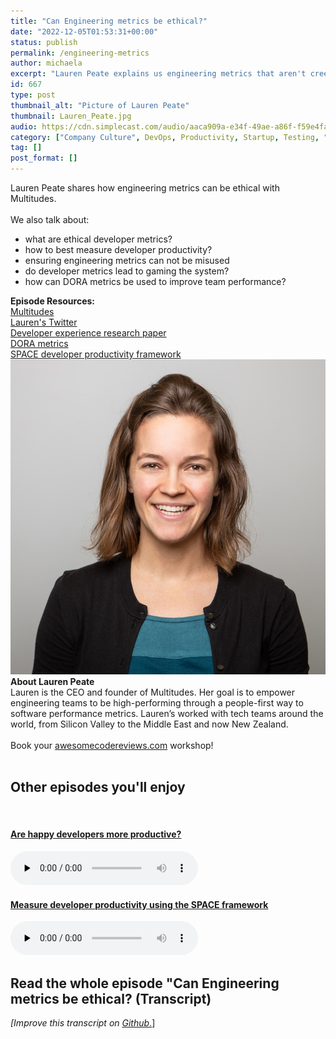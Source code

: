 ```yaml
---
title: "Can Engineering metrics be ethical?"
date: "2022-12-05T01:53:31+00:00"
status: publish
permalink: /engineering-metrics
author: michaela
excerpt: "Lauren Peate explains us engineering metrics that aren't creepy."
id: 667
type: post
thumbnail_alt: "Picture of Lauren Peate"
thumbnail: Lauren_Peate.jpg
audio: https://cdn.simplecast.com/audio/aaca909a-e34f-49ae-a86f-f59e4fa807f0/episodes/14f69a24-bf6f-4e84-8dd8-f57c3f73c32b/audio/fd7c231f-9de9-4e86-b249-d8ab450c3483/default_tc.mp3
category: ["Company Culture", DevOps, Productivity, Startup, Testing, "Women in Tech"]
tag: []
post_format: []
---
```



<div class="episode-about">
Lauren Peate shares how engineering metrics can be ethical with Multitudes. <br/>
<br/>We also talk about:
<ul>
<li>what are ethical developer metrics?</li>
<li>how to best measure developer productivity?</li>
<li>ensuring engineering metrics can not be misused</li>
<li>do developer metrics lead to gaming the system?</li>
<li>how can DORA metrics be used to improve team performance?</li>
</ul>
</div>

<div class="episode-links">
<b>Episode Resources:</b><br/>
<a href="https://www.multitudes.co/">Multitudes</a><br/>
<a href="https://twitter.com/lmpeate">Lauren's Twitter</a><br/>
<a href="https://www.michaelagreiler.com/wp-content/uploads/2021/12/Framework-for-Understanding-and-Improving.pdf">Developer experience research paper</a><br/>
<a href="https://cloud.google.com/blog/products/devops-sre/using-the-four-keys-to-measure-your-devops-performance">DORA metrics</a><br/>
<a href="https://queue.acm.org/detail.cfm?id=3454124">SPACE developer productivity framework</a>
</div>

<div class="row pt-2 align-items-center">
<div class="col-4 guest-picture">
<img src="Lauren_Peate.jpg" alt="Picture of Lauren Peate"/>
</div>
<div class="col-8 guest-about">
<b>About Lauren Peate</b><br/>
Lauren is the CEO and founder of Multitudes. Her goal is to empower engineering teams to be high-performing through a people-first way to software performance metrics. Lauren’s worked with tech teams around the world, from Silicon Valley to the Middle East and now New Zealand.
</div>
</div>
 <br/>
<div class="sponsorship">
Book your <a href="https://awesomecodereviews.com">awesomecodereviews.com</a> workshop!
</div> 


 <br/>
<div>
  <h2>Other episodes you'll enjoy</h2>
  <br/>
    <div class="row-md-6">
      <div class="row g-0 border rounded overflow-hidden flex-md-row mb-4 shadow-sm h-md-250 position-relative">
          <div class="col p-4 d-flex flex-column position-static">
            <a href="https://se-unlocked.netlify.app/happy-developers-productive/"><h4 class="mb-0">Are happy developers more productive?</h3></a>
  <audio controls preload="none">
               <source src="https://cdn.simplecast.com/audio/aaca909a-e34f-49ae-a86f-f59e4fa807f0/episodes/130a6709-2e54-4309-b3cd-3a3a195eb6d5/audio/7679499b-f1db-4003-a02c-df863255a50b/default_tc.mp3" />
              </audio>
          </div>
        </div>
      </div>
    <div class="row-md-6">
      <div class="row g-0 border rounded overflow-hidden flex-md-row mb-4 shadow-sm h-md-250 position-relative">
          <div class="col p-4 d-flex flex-column position-static">
                       <a href="https://se-unlocked.netlify.app/measure-developer-productivity-space/" class="stretched-link"> <h4 class="mb-0">Measure developer productivity using the SPACE framework</h3></a>
  <audio controls preload="none">
                <source src="https://cdn.simplecast.com/audio/aaca909a-e34f-49ae-a86f-f59e4fa807f0/episodes/5f2f49ae-1df9-4c13-9a52-670548e10892/audio/f557f044-ac96-40a4-b6b4-f8f215a1a81b/default_tc.mp3" />
              </audio>
          </div>
        </div>
      </div>
</div>


## Read the whole episode "Can Engineering metrics be ethical? (Transcript) 

_\[Improve this transcript on [Github](https://github.com/mgreiler/se-unlocked/tree/master/Transcripts)_[.](https://github.com/mgreiler/se-unlocked/tree/master/Transcripts)\]

